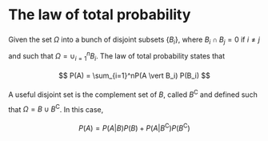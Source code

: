 <style> 
  p {line-height: 2;}
  ul {line-height: 2;}
</style>

# The law of total probability

Given the set $\Omega$ into a bunch of disjoint subsets $\{B_i\}$, where $B_i \cap B_j = 0$ if $i \ne j$ and such
that $\Omega = \cup_{i=1}^n B_i$. The law of total probability states that
$$
P(A) = \sum_{i=1}^nP(A \vert B_i) P(B_i)
$$
A useful disjoint set is the complement set of $B$, called $B^\mathrm{C}$ and defined such
that $\Omega = B \cup B^\mathrm{C}$. In this case,
$$
P(A) = P(A \vert B) P(B) + P(A \vert B^\mathrm{C}) P(B^\mathrm{C})
$$